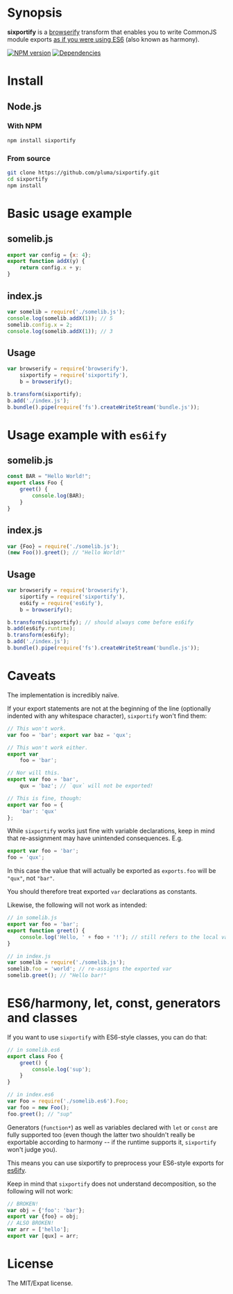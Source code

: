# Synopsis

**sixportify** is a [browserify](https://github.com/substack/node-browserify) transform that enables you to write CommonJS module exports [as if you were using ES6](http://wiki.ecmascript.org/doku.php?id=harmony:modules) (also known as harmony).

[![NPM version](https://badge.fury.io/js/sixportify.png)](http://badge.fury.io/js/sixportify) [![Dependencies](https://david-dm.org/pluma/sixportify.png)](https://david-dm.org/pluma/sixportify)

# Install

## Node.js

### With NPM

```sh
npm install sixportify
```

### From source

```sh
git clone https://github.com/pluma/sixportify.git
cd sixportify
npm install
```

# Basic usage example

## somelib.js

```javascript
export var config = {x: 4};
export function addX(y) {
    return config.x + y;
}
```

## index.js

```javascript
var somelib = require('./somelib.js');
console.log(somelib.addX(1)); // 5
somelib.config.x = 2;
console.log(somelib.addX(1)); // 3
```

## Usage

```javascript
var browserify = require('browserify'),
    sixportify = require('sixportify'),
    b = browserify();

b.transform(sixportify);
b.add('./index.js');
b.bundle().pipe(require('fs').createWriteStream('bundle.js'));
```

# Usage example with `es6ify`

## somelib.js

```javascript
const BAR = "Hello World!";
export class Foo {
    greet() {
        console.log(BAR);
    }
}
```

## index.js

```javascript
var {Foo} = require('./somelib.js');
(new Foo()).greet(); // "Hello World!"
```

## Usage

```javascript
var browserify = require('browserify'),
    siportify = require('sixportify'),
    es6ify = require('es6ify'),
    b = browserify();

b.transform(sixportify); // should always come before es6ify
b.add(es6ify.runtime);
b.transform(es6ify);
b.add('./index.js');
b.bundle().pipe(require('fs').createWriteStream('bundle.js'));
```

# Caveats

The implementation is incredibly naïve.

If your export statements are not at the beginning of the line (optionally indented with any whitespace character), `sixportify` won't find them:

```javascript
// This won't work.
var foo = 'bar'; export var baz = 'qux';

// This won't work either.
export var
    foo = 'bar';

// Nor will this.
export var foo = 'bar',
    qux = 'baz'; // `qux` will not be exported!

// This is fine, though:
export var foo = {
    'bar': 'qux'
};
```

While `sixportify` works just fine with variable declarations,
keep in mind that re-assignment may have unintended consequences. E.g.

```javascript
export var foo = 'bar';
foo = 'qux';
```

In this case the value that will actually be exported as `exports.foo`
will be `"qux"`, not `"bar"`.

You should therefore treat exported `var` declarations as constants.

Likewise, the following will not work as intended:

```javascript
// in somelib.js
export var foo = 'bar';
export function greet() {
    console.log('Hello, ' + foo + '!'); // still refers to the local var
}

// in index.js
var somelib = require('./somelib.js');
somelib.foo = 'world'; // re-assigns the exported var
somelib.greet(); // "Hello bar!"
```

# ES6/harmony, let, const, generators and classes

If you want to use `sixportify` with ES6-style classes, you can do that:

```javascript
// in somelib.es6
export class Foo {
    greet() {
        console.log('sup');
    }
}

// in index.es6
var Foo = require('./somelib.es6').Foo;
var foo = new Foo();
foo.greet(); // "sup"
```

Generators (`function*`) as well as variables declared with `let` or `const`
are fully supported too (even though the latter two shouldn't really be exportable according to harmony -- if the runtime supports it, `sixportify` won't judge you).

This means you can use sixportify to preprocess your ES6-style exports for [es6ify](https://github.com/thlorenz/es6ify).

Keep in mind that `sixportify` does not understand decomposition, so the following will not work:

```javascript
// BROKEN!
var obj = {'foo': 'bar'};
export var {foo} = obj;
// ALSO BROKEN!
var arr = ['hello'];
export var [qux] = arr;
```

# License

The MIT/Expat license.
